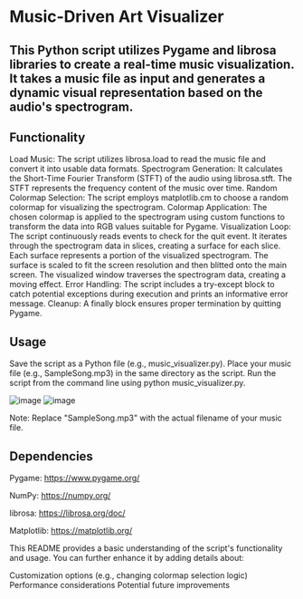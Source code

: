 # Music-Driven Art Visualizer
## This Python script utilizes Pygame and librosa libraries to create a real-time music visualization. It takes a music file as input and generates a dynamic visual representation based on the audio's spectrogram.

## Functionality
Load Music: The script utilizes librosa.load to read the music file and convert it into usable data formats.
Spectrogram Generation: It calculates the Short-Time Fourier Transform (STFT) of the audio using librosa.stft. The STFT represents the frequency content of the music over time.
Random Colormap Selection: The script employs matplotlib.cm to choose a random colormap for visualizing the spectrogram.
Colormap Application: The chosen colormap is applied to the spectrogram using custom functions to transform the data into RGB values suitable for Pygame.
Visualization Loop:
The script continuously reads events to check for the quit event.
It iterates through the spectrogram data in slices, creating a surface for each slice.
Each surface represents a portion of the visualized spectrogram.
The surface is scaled to fit the screen resolution and then blitted onto the main screen.
The visualized window traverses the spectrogram data, creating a moving effect.
Error Handling: The script includes a try-except block to catch potential exceptions during execution and prints an informative error message.
Cleanup: A finally block ensures proper termination by quitting Pygame.
## Usage
Save the script as a Python file (e.g., music_visualizer.py).
Place your music file (e.g., SampleSong.mp3) in the same directory as the script.
Run the script from the command line using python music_visualizer.py.

![image](https://github.com/SingleK1ller/Music-Driven-Art-Generator/assets/169086331/a60d20e9-651a-40cd-9f99-b8af99332ca0)
![image](https://github.com/SingleK1ller/Music-Driven-Art-Generator/assets/169086331/64e5941b-1752-4ab2-9729-090f0f8dfd53)



Note: Replace "SampleSong.mp3" with the actual filename of your music file.

## Dependencies
Pygame: https://www.pygame.org/

NumPy: https://numpy.org/

librosa: https://librosa.org/doc/

Matplotlib: https://matplotlib.org/

This README provides a basic understanding of the script's functionality and usage. You can further enhance it by adding details about:

Customization options (e.g., changing colormap selection logic)
Performance considerations
Potential future improvements
